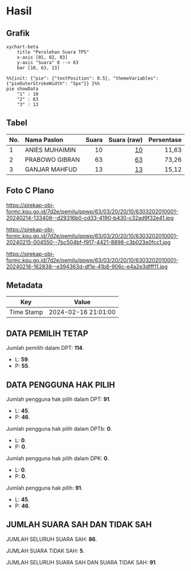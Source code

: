 # Hasil

## Grafik

```mermaid
xychart-beta
    title "Perolehan Suara TPS"
    x-axis [01, 02, 03]
    y-axis "Suara" 0 --> 63
    bar [10, 63, 13]
```

```mermaid
%%{init: {"pie": {"textPosition": 0.5}, "themeVariables": {"pieOuterStrokeWidth": "5px"}} }%%
pie showData
    "1" : 10
    "2" : 63
    "3" : 13
```

## Tabel

| No. | Nama Paslon    | Suara | Suara (raw) | Persentase |
|:--- |:-------------- | -----:| -----------:| ----------:|
| 1   | ANIES MUHAIMIN | 10    | [10][p-1]   | 11,63      |
| 2   | PRABOWO GIBRAN | 63    | [63][p-2]   | 73,26      |
| 3   | GANJAR MAHFUD  | 13    | [13][p-3]   | 15,12      |


[p-1]: https://github.com/gigit-pemilu/pemilu-2024-63-kalimantan-selatan/blob/main/pilpres/hitung-suara/sub/63-kalimantan-selatan/sub/03-banjar/sub/20-cintapuri-darussalam/sub/2010-sindang-jaya/sub/001-tps/sub/paslon-1.txt
[p-2]: https://github.com/gigit-pemilu/pemilu-2024-63-kalimantan-selatan/blob/main/pilpres/hitung-suara/sub/63-kalimantan-selatan/sub/03-banjar/sub/20-cintapuri-darussalam/sub/2010-sindang-jaya/sub/001-tps/sub/paslon-2.txt
[p-3]: https://github.com/gigit-pemilu/pemilu-2024-63-kalimantan-selatan/blob/main/pilpres/hitung-suara/sub/63-kalimantan-selatan/sub/03-banjar/sub/20-cintapuri-darussalam/sub/2010-sindang-jaya/sub/001-tps/sub/paslon-3.txt

## Foto C Plano

https://sirekap-obj-formc.kpu.go.id/7d2e/pemilu/ppwp/63/03/20/20/10/6303202010001-20240214-133408--d29316b0-cd33-4190-b430-c32ad9f32e41.jpg

https://sirekap-obj-formc.kpu.go.id/7d2e/pemilu/ppwp/63/03/20/20/10/6303202010001-20240215-004550--7bc504bf-f917-4421-8898-c3b023e0fcc1.jpg

https://sirekap-obj-formc.kpu.go.id/7d2e/pemilu/ppwp/63/03/20/20/10/6303202010001-20240216-162838--e394363d-df1e-41b8-906c-e4a2e3dfff11.jpg


## Metadata

| Key        | Value               |
| ---------- | ------------------- |
| Time Stamp | 2024-02-16 21:01:00 |


## DATA PEMILIH TETAP

Jumlah pemilih dalam DPT: **114**.
 * L: **59**.
 * P: **55**.

## DATA PENGGUNA HAK PILIH

Jumlah pengguna hak pilih dalam DPT: **91**.
 * L: **45**.
 * P: **46**.

Jumlah pengguna hak pilih dalam DPTb: **0**.
 * L: **0**.
 * P: **0**.

Jumlah pengguna hak pilih dalam DPK: **0**.
 * L: **0**.
 * P: **0**.

Jumlah pengguna hak pilih: **91**.
 * L: **45**.
 * P: **46**.

## JUMLAH SUARA SAH DAN TIDAK SAH

JUMLAH SELURUH SUARA SAH: **86**.

JUMLAH SUARA TIDAK SAH: **5**.

JUMLAH SELURUH SUARA SAH DAN SUARA TIDAK SAH: **91**.


